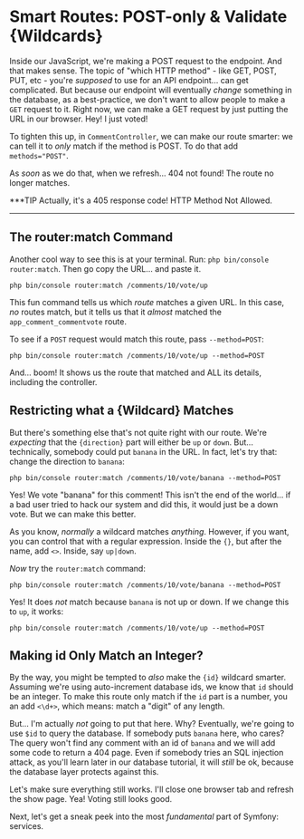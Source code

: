 # Smart Routes: POST-only & Validate {Wildcards}

Inside our JavaScript, we're making a POST request to the endpoint. And that
makes sense. The topic of "which HTTP method" - like GET, POST, PUT, etc -
you're *supposed* to use for an API endpoint... can get complicated. But because
our endpoint will eventually *change* something in the database, as a
best-practice, we don't want to allow people to make a `GET` request to it. Right
now, we can make a GET request by just putting the URL in our browser. Hey!
I just voted!

To tighten this up, in `CommentController`, we can make our route smarter: we can
tell it to *only* match if the method is POST. To do that add `methods="POST"`.

As *soon* as we do that, when we refresh... 404 not found! The route no longer
matches.

***TIP
Actually, it's a 405 response code! HTTP Method Not Allowed.
***

## The router:match Command

Another cool way to see this is at your terminal. Run:
`php bin/console router:match`. Then go copy the URL... and paste it.

```terminal-silent
php bin/console router:match /comments/10/vote/up
```

This fun command tells us which *route* matches a given URL. In this case,
*no* routes match, but it tells us that it *almost* matched the
`app_comment_commentvote` route.

To see if a `POST` request would match this route, pass `--method=POST`:

```terminal-silent
php bin/console router:match /comments/10/vote/up --method=POST
```

And... boom! It shows us the route that matched and ALL its details, including
the controller.

## Restricting what a {Wildcard} Matches

But there's something else that's not quite right with our route. We're *expecting*
that the `{direction}` part will either be `up` or `down`. But... technically,
somebody could put `banana` in the URL. In fact, let's try that: change the
direction to `banana`:

```terminal-silent
php bin/console router:match /comments/10/vote/banana --method=POST
```

Yes! We vote "banana" for this comment! This isn't the end of the world... if a
bad user tried to hack our system and did this, it would just be a down vote.
But we can make this better.

As you know, *normally* a wildcard matches *anything*. However, if you want, you
can control that with a regular expression. Inside the `{}`, but after the name,
add `<>`. Inside, say `up|down`.

*Now* try the `router:match` command:

```terminal-silent
php bin/console router:match /comments/10/vote/banana --method=POST
```

Yes! It does *not* match because `banana` is not up or down. If we change this
to `up`, it works:

```terminal-silent
php bin/console router:match /comments/10/vote/up --method=POST
```

## Making id Only Match an Integer?

By the way, you might be tempted to *also* make the `{id}` wildcard smarter.
Assuming we're using auto-increment database ids, we know that `id` should be
an integer. To make this route only match if the `id` part is a number, you an add
`<\d+>`, which means: match a "digit" of any length.

But... I'm actually *not* going to put that here. Why? Eventually, we're going to
use `$id` to query the database. If somebody puts `banana` here, who cares? The
query won't find any comment with an id of `banana` and we will add some code to
return a 404 page. Even if somebody tries an SQL injection attack, as you'll learn
later in our database tutorial, it will *still* be ok, because the database layer
protects against this.

Let's make sure everything still works. I'll close one browser tab and refresh the
show page. Yea! Voting still looks good.

Next, let's get a sneak peek into the most *fundamental* part of Symfony: services.
